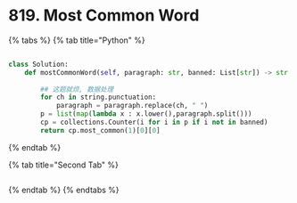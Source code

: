 # 819. Most Common Word

{% tabs %}
{% tab title="Python" %}
```python

class Solution:
    def mostCommonWord(self, paragraph: str, banned: List[str]) -> str:
        
        ## 这题就烦, 数据处理
        for ch in string.punctuation:
            paragraph = paragraph.replace(ch, " ") 
        p = list(map(lambda x : x.lower(),paragraph.split()))
        cp = collections.Counter(i for i in p if i not in banned)
        return cp.most_common(1)[0][0]
```
{% endtab %}

{% tab title="Second Tab" %}
```python

```
{% endtab %}
{% endtabs %}


